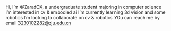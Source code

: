   Hi, I’m @Zarad0X, a undergraduate student majoring in computer science
  I’m interested in cv & embodied ai
  I’m currently learning  3d vision and some robotics
  I’m looking to collaborate on cv & robotics
  YOu can reach me by email 3230102282@zju.edu.cn


<!---
Zarad0X/Zarad0X is a ✨ special ✨ repository because its `README.md` (this file) appears on your GitHub profile.
You can click the Preview link to take a look at your changes.
--->
